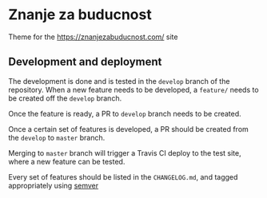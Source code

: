 # Znanje za buducnost

Theme for the https://znanjezabuducnost.com/ site

## Development and deployment

The development is done and is tested in the `develop` branch of the repository. When a new feature needs to be developed, a `feature/` needs to be created off the `develop` branch.

Once the feature is ready, a PR to `develop` branch needs to be created.

Once a certain set of features is developed, a PR should be created from the `develop` to `master` branch.

Merging to `master` branch will trigger a Travis CI deploy to the test site, where a new feature can be tested.

Every set of features should be listed in the `CHANGELOG.md`, and tagged appropriately using [semver](https://semver.org/)
